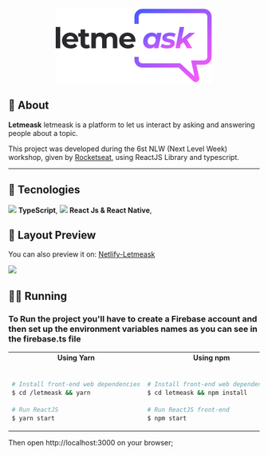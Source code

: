 <p align='center'>
  <img src='/NLW6/React/letmeask/.github/logo.svg?raw=true'/>
</p>

## 🎉 About

**Letmeask**
letmeask is a platform to let us interact by asking and answering people about a topic.

This project was developed during the 6st NLW (Next Level Week) workshop, given by [Rocketseat](https://rocketseat.com.br/), using ReactJS Library and typescript.

<hr />

## 🔌 Tecnologies

<img src="https://i.ibb.co/PZ2XZgr/ts.png" width="20"/> <b>TypeScript</b>,
<img src="https://i.ibb.co/4RHMmLQ/react.png" width="20"/> <b>React Js & React Native</b>,

## 🎨 Layout Preview

You can also preview it on: <a href="https://letmeask-nlw6.netlify.app" target="_blank">Netlify-Letmeask</a>

<img src='/NLW6/React/letmeask/.github/preview-nlw-6-react.gif?raw=true'/>

## 👨‍💻 Running

### To Run the project you'll have to create a Firebase account and then set up the environment variables names as you can see in the firebase.ts file

<table style="width:100%;">
<tr>
<td align="center"> <strong>Using Yarn</strong> </td> <td align="center"> <strong>Using npm</strong> </td>
</tr>
<tr>
<td>

```bash

# Install front-end web dependencies
$ cd /letmeask && yarn

# Run ReactJS
$ yarn start

```

</td>

<td>

```bash

# Install front-end web dependencies
$ cd letmeask && npm install

# Run ReactJS front-end
$ npm start
```

</td>
</table>

Then open http://localhost:3000 on your browser;
